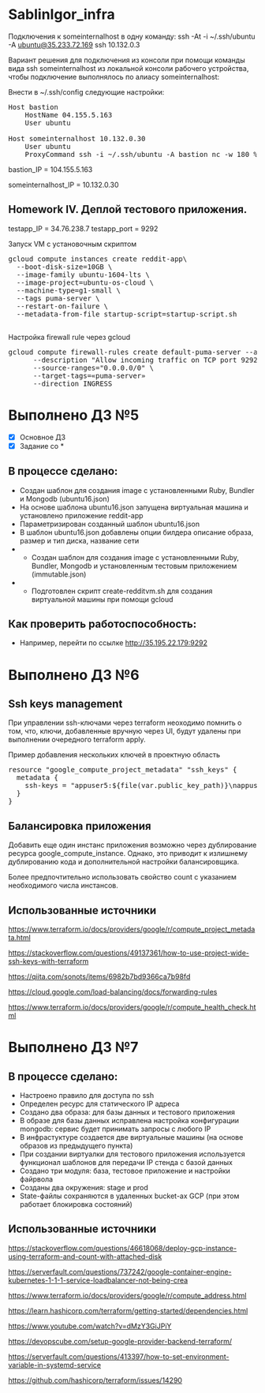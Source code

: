 # SablinIgor_infra

Подключения к someinternalhost в одну команду: ssh -At -i ~/.ssh/ubuntu -A ubuntu@35.233.72.169 ssh 10.132.0.3

Вариант решения для подключения из консоли при помощи команды вида ssh someinternalhost из локальной консоли рабочего устройства, чтобы подключение выполнялось по алиасу someinternalhost:

Внести в ~/.ssh/config следующие настройки:

<pre>
Host bastion
    HostName 04.155.5.163
    User ubuntu

Host someinternalhost 10.132.0.30
    User ubuntu
    ProxyCommand ssh -i ~/.ssh/ubuntu -A bastion nc -w 180 %h %p% 
</pre>

bastion_IP = 104.155.5.163

someinternalhost_IP = 10.132.0.30

## Homework IV. Деплой тестового приложения.

testapp_IP = 34.76.238.7
testapp_port = 9292

Запуск VM с установочным скриптом

<pre>
gcloud compute instances create reddit-app\
  --boot-disk-size=10GB \
  --image-family ubuntu-1604-lts \
  --image-project=ubuntu-os-cloud \
  --machine-type=g1-small \
  --tags puma-server \
  --restart-on-failure \
  --metadata-from-file startup-script=startup-script.sh
  </pre>

Настройка firewall rule через gcloud

<pre>
gcloud compute firewall-rules create default-puma-server --allow tcp:9292 \
      --description "Allow incoming traffic on TCP port 9292 (puma server)" \
      --source-ranges="0.0.0.0/0" \
      --target-tags=«puma-server»
      --direction INGRESS
</pre>

# Выполнено ДЗ №5

 - [x] Основное ДЗ
 - [x] Задание со *

## В процессе сделано:
 - Создан шаблон для создания image с установленными Ruby, Bundler и Mongodb (ubuntu16.json)
 - На основе шаблона ubuntu16.json запущена виртуальная машина и установлено приложение reddit-app
 - Параметризирован созданный шаблон ubuntu16.json
 - В шаблон ubuntu16.json добавлены опции билдера описание образа, размер и тип диска, название сети
 - * Создан шаблон для создания image с установленными Ruby, Bundler, Mongodb и установленным тестовым приложением (immutable.json)
 - * Подготовлен скрипт create-redditvm.sh для создания виртуальной машины при помощи gcloud

## Как проверить работоспособность:
 - Например, перейти по ссылке http://35.195.22.179:9292

# Выполнено ДЗ №6

## Ssh keys management
При управлении ssh-ключами через terraform неоходимо помнить о том, что, ключи, добавленные вручную через UI, будут удалены при выполнении очередного terraform apply.

Пример добавления нескольких ключей в проектную область

<pre>
resource "google_compute_project_metadata" "ssh_keys" {
  metadata {
    ssh-keys = "appuser5:${file(var.public_key_path)}\nappuser6:${file(var.public_key_path)}"
  }
}
</pre>

## Балансировка приложения
Добавить еще один инстанс приложения возможно через дублирование ресурса google_compute_instance. Однако, это приводит к излишнему дублированию кода и дополнительной настройки балансировщика.

Более предпочтительно использовать свойство count с указанием необходимого числа инстансов.

## Использованные источники

https://www.terraform.io/docs/providers/google/r/compute_project_metadata.html

https://stackoverflow.com/questions/49137361/how-to-use-project-wide-ssh-keys-with-terraform

https://qiita.com/sonots/items/6982b7bd9366ca7b98fd

https://cloud.google.com/load-balancing/docs/forwarding-rules

https://www.terraform.io/docs/providers/google/r/compute_health_check.html

# Выполнено ДЗ №7

## В процессе сделано:
 - Настроено правило для доступа по ssh
 - Определен ресурс для статического IP адреса
 - Создано два образа: для базы данных и тестового приложения
 - В образе для базы данных исправлена настройка конфигурации mongodb: сервис будет принимать запросы с любого IP
 - В инфрастуктуре создается две виртуальные машины (на основе образов из предыдущего пункта)
 - При создании виртуалки для тестового приложения используется функционал шаблонов для передачи IP стенда с базой данных
 - Создано три модуля: база, тестовое приложение и настройки файрвола
 - Созданы два окружения: stage и prod
 - State-файлы сохраняются в удаленных bucket-ах GCP (при этом работает блокировка состояний)

## Использованные источники

https://stackoverflow.com/questions/46618068/deploy-gcp-instance-using-terraform-and-count-with-attached-disk

https://serverfault.com/questions/737242/google-container-engine-kubernetes-1-1-1-service-loadbalancer-not-being-crea

https://www.terraform.io/docs/providers/google/r/compute_address.html

https://learn.hashicorp.com/terraform/getting-started/dependencies.html

https://www.youtube.com/watch?v=dMzY3GiJPiY

https://devopscube.com/setup-google-provider-backend-terraform/

https://serverfault.com/questions/413397/how-to-set-environment-variable-in-systemd-service

https://github.com/hashicorp/terraform/issues/14290
